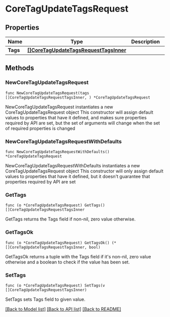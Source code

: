 # CoreTagUpdateTagsRequest

## Properties

Name | Type | Description | Notes
------------ | ------------- | ------------- | -------------
**Tags** | [**[]CoreTagUpdateTagsRequestTagsInner**](CoreTagUpdateTagsRequestTagsInner.md) |  | 

## Methods

### NewCoreTagUpdateTagsRequest

`func NewCoreTagUpdateTagsRequest(tags []CoreTagUpdateTagsRequestTagsInner, ) *CoreTagUpdateTagsRequest`

NewCoreTagUpdateTagsRequest instantiates a new CoreTagUpdateTagsRequest object
This constructor will assign default values to properties that have it defined,
and makes sure properties required by API are set, but the set of arguments
will change when the set of required properties is changed

### NewCoreTagUpdateTagsRequestWithDefaults

`func NewCoreTagUpdateTagsRequestWithDefaults() *CoreTagUpdateTagsRequest`

NewCoreTagUpdateTagsRequestWithDefaults instantiates a new CoreTagUpdateTagsRequest object
This constructor will only assign default values to properties that have it defined,
but it doesn't guarantee that properties required by API are set

### GetTags

`func (o *CoreTagUpdateTagsRequest) GetTags() []CoreTagUpdateTagsRequestTagsInner`

GetTags returns the Tags field if non-nil, zero value otherwise.

### GetTagsOk

`func (o *CoreTagUpdateTagsRequest) GetTagsOk() (*[]CoreTagUpdateTagsRequestTagsInner, bool)`

GetTagsOk returns a tuple with the Tags field if it's non-nil, zero value otherwise
and a boolean to check if the value has been set.

### SetTags

`func (o *CoreTagUpdateTagsRequest) SetTags(v []CoreTagUpdateTagsRequestTagsInner)`

SetTags sets Tags field to given value.



[[Back to Model list]](../README.md#documentation-for-models) [[Back to API list]](../README.md#documentation-for-api-endpoints) [[Back to README]](../README.md)


